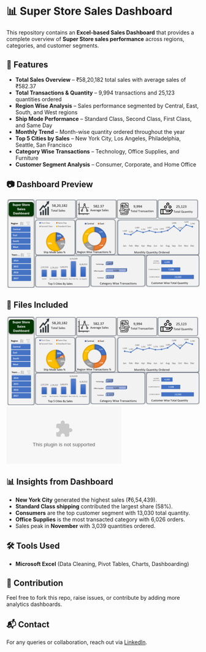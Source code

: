 # 📊 Super Store Sales Dashboard  

This repository contains an **Excel-based Sales Dashboard** that provides a complete overview of **Super Store sales performance** across regions, categories, and customer segments.  

## 🚀 Features  
- **Total Sales Overview** – ₹58,20,182 total sales with average sales of ₹582.37  
- **Total Transactions & Quantity** – 9,994 transactions and 25,123 quantities ordered  
- **Region Wise Analysis** – Sales performance segmented by Central, East, South, and West regions  
- **Ship Mode Performance** – Standard Class, Second Class, First Class, and Same Day  
- **Monthly Trend** – Month-wise quantity ordered throughout the year  
- **Top 5 Cities by Sales** – New York City, Los Angeles, Philadelphia, Seattle, San Francisco  
- **Category Wise Transactions** – Technology, Office Supplies, and Furniture  
- **Customer Segment Analysis** – Consumer, Corporate, and Home Office  

## 📷 Dashboard Preview  
![Super Store Sales Dashboard](./Excel_endtoend_dashboard.png)  

## 📂 Files Included  
 ![Excel_endtoend_dashboard.png](Excel_endtoend_dashboard.png)
 ![Superstore Data.xlsx](https://github.com/devendrapratapsinghsolanki/superstore-sales-dashboard/blob/b9e8dd7d81a171431a097f0894d5a34c964b22d8/Superstore%20Data.xlsx)

## 📊 Insights from Dashboard  
- **New York City** generated the highest sales (₹6,54,439).  
- **Standard Class shipping** contributed the largest share (58%).  
- **Consumers** are the top customer segment with 13,030 total quantity.  
- **Office Supplies** is the most transacted category with 6,026 orders.  
- Sales peak in **November** with 3,039 quantities ordered.  

## 🛠 Tools Used  
- **Microsoft Excel** (Data Cleaning, Pivot Tables, Charts, Dashboarding)  

## 🤝 Contribution  
Feel free to fork this repo, raise issues, or contribute by adding more analytics dashboards.  

## 📬 Contact  
For any queries or collaboration, reach out via [LinkedIn](https://www.linkedin.com/in/devendra-pratap-singh-solanki-05b9932a7/).  

